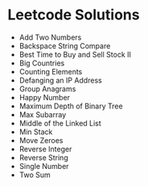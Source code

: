 # Leetcode Solutions

- Add Two Numbers
- Backspace String Compare
- Best Time to Buy and Sell Stock II
- Big Countries
- Counting Elements
- Defanging an IP Address
- Group Anagrams
- Happy Number
- Maximum Depth of Binary Tree
- Max Subarray
- Middle of the Linked List
- Min Stack
- Move Zeroes
- Reverse Integer
- Reverse String
- Single Number
- Two Sum